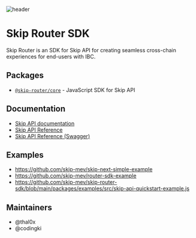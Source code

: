 ![header](https://files.readme.io/4f92aa7-DALLE_Cover_Photo_1..png)

# Skip Router SDK

Skip Router is an SDK for Skip API for creating seamless cross-chain experiences for end-users with IBC.

## Packages

- [`@skip-router/core`](https://npm.im/@skip-router/core) - JavaScript SDK for Skip API

## Documentation

- [Skip API documentation](https://api-docs.skip.money)
- [Skip API Reference](https://api-docs.skip.money/reference)
- [Skip API Reference (Swagger)](https://api-swagger.skip.money)

## Examples

- https://github.com/skip-mev/skip-next-simple-example
- https://github.com/skip-mev/router-sdk-example
- https://github.com/skip-mev/skip-router-sdk/blob/main/packages/examples/src/skip-api-quickstart-example.js

## Maintainers

- @thal0x
- @codingki
